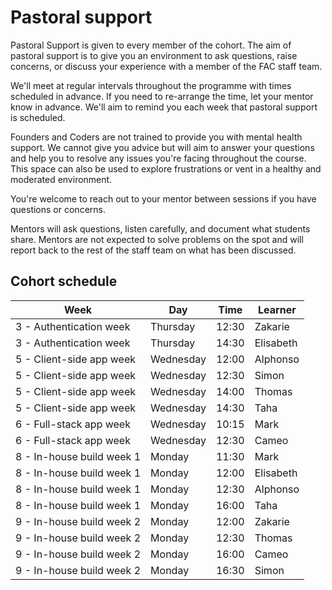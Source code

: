 # Pastoral support

Pastoral Support is given to every member of the cohort. The aim of pastoral support is to give you an environment to ask questions, raise concerns, or discuss your experience with a member of the FAC staff team.

We'll meet at regular intervals throughout the programme with times scheduled in advance. If you need to re-arrange the time, let your mentor know in advance. We'll aim to remind you each week that pastoral support is scheduled.

Founders and Coders are not trained to provide you with mental health support. We cannot give you advice but will aim to answer your questions and help you to resolve any issues you're facing throughout the course. This space can also be used to explore frustrations or vent in a healthy and moderated environment.

You're welcome to reach out to your mentor between sessions if you have questions or concerns.

Mentors will ask questions, listen carefully, and document what students share. Mentors are not expected to solve problems on the spot and will report back to the rest of the staff team on what has been discussed.

## Cohort schedule

| Week                      | Day       | Time  | Learner   |
| ------------------------- | --------- | ----- | --------- |
| 3 - Authentication week   | Thursday  | 12:30 | Zakarie   |
| 3 - Authentication week   | Thursday  | 14:30 | Elisabeth |
| 5 - Client-side app week  | Wednesday | 12:00 | Alphonso  |
| 5 - Client-side app week  | Wednesday | 12:30 | Simon      |
| 5 - Client-side app week  | Wednesday | 14:00 | Thomas    |
| 5 - Client-side app week  | Wednesday | 14:30 | Taha      |
| 6 - Full-stack app week   | Wednesday | 10:15 | Mark     |
| 6 - Full-stack app week   | Wednesday | 12:30 | Cameo     |
| 8 - In-house build week 1 | Monday    | 11:30 | Mark      |
| 8 - In-house build week 1 | Monday    | 12:00 | Elisabeth |
| 8 - In-house build week 1 | Monday    | 12:30 | Alphonso  |
| 8 - In-house build week 1 | Monday    | 16:00 | Taha      |
| 9 - In-house build week 2 | Monday    | 12:00 | Zakarie   |
| 9 - In-house build week 2 | Monday    | 12:30 | Thomas    |
| 9 - In-house build week 2 | Monday    | 16:00 | Cameo     |
| 9 - In-house build week 2 | Monday    | 16:30 | Simon     |

